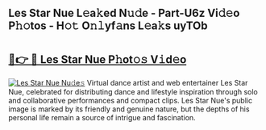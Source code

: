 ## Les Star Nue L𝚎a𝚔ed N𝚞𝚍e - Part-U6z Vi𝚍𝚎o P𝚑𝚘tos - H𝚘𝚝 O𝚗𝚕yf𝚊ns L𝚎a𝚔s uyTOb

# <h2><a href="http://kf9cm3.oniu.top/?m=Les+Star+Nue">🔗👉 🔴 Les Star Nue P𝚑ot𝚘𝚜 V𝚒d𝚎o</a></h2>

[![Les Star Nue Nu𝚍e𝚜](https://i.imgur.com/0qMVB7G.gif)](http://kf9cm3.oniu.top/?m=Les+Star+Nue)
Virtual dance artist and web entertainer Les Star Nue, celebrated for distributing dance and lifestyle inspiration through solo and collaborative performances and compact clips. Les Star Nue's public image is marked by its friendly and genuine nature, but the depths of his personal life remain a source of intrigue and fascination.  
